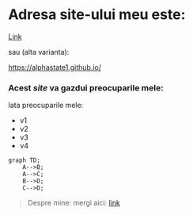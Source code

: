 # **Adresa site-ului meu este**: 

[Link](alphastate1.github.io)

sau (alta varianta):

https://alphastate1.github.io/

### Acest *site* va gazdui preocuparile mele:


Iata preocuparile mele:

- v1
- v2
- v3
- v4

```mermaid
graph TD;
    A-->B;
    A-->C;
    B-->D;
    C-->D;
```

>Despre mine: mergi aici: [link](/about.md)
